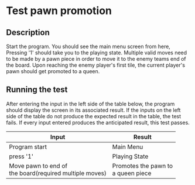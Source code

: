 # Test pawn promotion

## Description 
Start the program. You should see the main menu screen from here, Pressing '1' should take you to the playing state. Multiple valid moves need to be made by a pawn piece in order to move it to the enemy teams end of the board. Upon reaching the enemy player's first tile, the current player's pawn should get promoted to a queen.

## Running the test
After entering the input in the left side of the table below, the program should display the screen in its associated result. If the inputs on the left side of the table do not produce the expected result in the table, the test fails. If every input entered produces the anticipated result, this test passes.

| Input | Result|
|---|---|
| Program start | Main Menu     |
| press '1'     | Playing State |
| Move pawn to end of <br> the board(required multiple moves)| Promotes the pawn to <br> a queen piece  |

